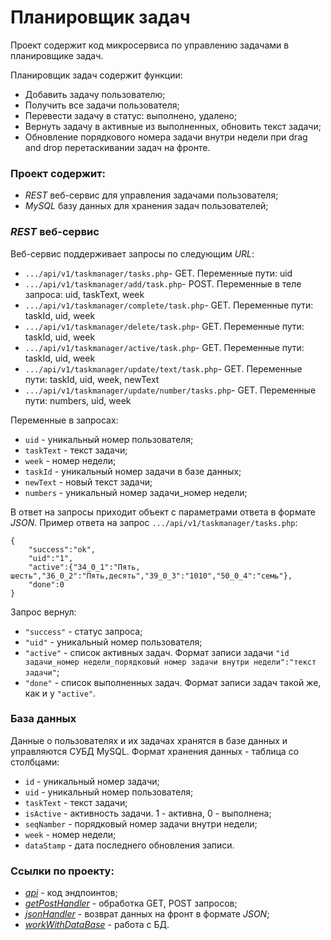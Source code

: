 # Планировщик задач

Проект содержит код микросервиса по управлению задачами в планировщике задач. 

Планировщик задач содержит функции:
* Добавить задачу пользователю;
* Получить все задачи пользователя;
* Перевести задачу в статус: выполнено, удалено; 
* Вернуть задачу в активные из выполненных, обновить текст задачи;
* Обновление порядкового номера задачи внутри недели при drag and drop перетаскивании задач на фронте.

### Проект содержит:
* _REST_ веб-сервис для управления задачами пользователя;
* _MySQL_ базу данных для хранения задач пользователей;

### _REST_ веб-сервис
Веб-сервис поддерживает запросы по следующим _URL_:
* `.../api/v1/taskmanager/tasks.php`- GET. Переменные пути: uid
* `.../api/v1/taskmanager/add/task.php`- POST. Переменные в теле запроса: uid, taskText, week
* `.../api/v1/taskmanager/complete/task.php`- GET. Переменные пути: taskId, uid, week
* `.../api/v1/taskmanager/delete/task.php`- GET.  Переменные пути: taskId, uid, week
* `.../api/v1/taskmanager/active/task.php`- GET. Переменные пути: taskId, uid, week
* `.../api/v1/taskmanager/update/text/task.php`- GET. Переменные пути: taskId, uid, week, newText
* `.../api/v1/taskmanager/update/number/tasks.php`- GET. Переменные пути: numbers, uid, week

Переменные в запросах:

* `uid` - уникальный номер пользователя;
* `taskText` - текст задачи;
* `week` - номер недели;
* `taskId` - уникальный номер задачи в базе данных;
* `newText` - новый текст задачи;
* `numbers` - уникальный номер задачи_номер недели;

В ответ на запросы приходит объект с параметрами ответа в формате _JSON_. Пример ответа на запрос `.../api/v1/taskmanager/tasks.php`:
```
{
    "success":"ok",
    "uid":"1",
    "active":{"34_0_1":"Пять, шесть","36_0_2":"Пять,десять","39_0_3":"1010","50_0_4":"семь"},
    "done":0
}
```
Запрос вернул:
* `"success"` - статус запроса;
* `"uid"` - уникальный номер пользователя;
* `"active"` - список активных задач. Формат записи задачи `"id задачи_номер недели_порядковый номер задачи внутри недели":"текст задачи"`;
* `"done"` - список выполненных задач. Формат записи задач такой же, как и у `"active"`.
### База данных
Данные о пользователях и их задачах хранятся в базе данных и управляются СУБД MySQL. Формат хранения данных - таблица со столбцами: 
* `id` - уникальный номер задачи;
* `uid` - уникальный номер пользователя; 
* `taskText` - текст задачи; 
* `isActive` - активность задачи. 1 - активна, 0 - выполнена; 
* `seqNamber` - порядковый номер задачи внутри недели; 
* `week` - номер недели;
* `dataStamp` - дата последнего обновления записи.

### Ссылки по проекту:
* _[api](https://github.com/PavelNaymovets/GC-library/tree/master/api/v1/taskmanager)_ - код эндпоинтов;
* _[getPostHandler](https://github.com/PavelNaymovets/GC-library/tree/master/getPostHandler)_ - обработка GET, POST запросов;
* _[jsonHandler](https://github.com/PavelNaymovets/GC-library/tree/master/jsonHandler)_ - возврат данных на фронт в формате _JSON_;
* _[workWithDataBase](https://github.com/PavelNaymovets/GC-library/tree/master/workWithDataBase)_ - работа с БД.